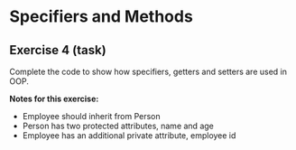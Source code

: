 # Specifiers and Methods

## Exercise 4 (task)

Complete the code to show how specifiers, getters and setters are used in OOP.

**Notes for this exercise:**

- Employee should inherit from Person
- Person has two protected attributes, name and age
- Employee has an additional private attribute, employee id
